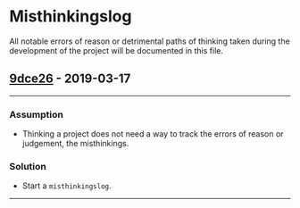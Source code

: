 # Misthinkingslog

All notable errors of reason or detrimental paths of thinking taken during the development of the project will be documented in this file.



## [9dce26] - 2019-03-17

<hr />

### Assumption

+ Thinking a project does not need a way to track the errors of reason or judgement, the misthinkings.

### Solution

+ Start a `misthinkingslog`.

<hr />


[9dce26]: https://github.com/caveljan/misthinkingslog/commit/9dce268d989015f29f78bd3d1b9f65c7ea21ce5d
